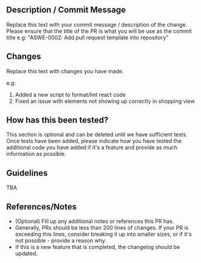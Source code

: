 ## Description / Commit Message

Replace this text with your commit message / description of the change.
Please ensure that the title of the PR is what you will be use as the commit title
e.g: "ASWE-0002: Add pull request template into repository"

## Changes

Replace this text with changes you have made.

e.g:

1. Added a new script to format/lint react code
2. Fixed an issue with elements not showing up correctly in shopping view

## How has this been tested?

This section is optional and can be deleted until we have sufficient tests. Once tests have been added, please indicate how you have tested the additional code you have added if it's a feature and provide as much information as possible.

## Guidelines

TBA

## References/Notes

- (Optional) Fill up any additional notes or references this PR has.
- Generally, PRs should be less than 200 lines of changes. If your PR is exceeding this lines, consider breaking it up into smaller sizes, or if it's not possible - provide a reason why.
- If this is a new feature that is completed, the changelog should be updated.
